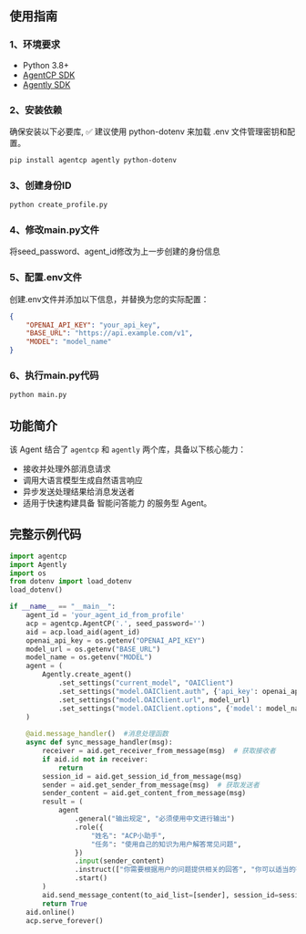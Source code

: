 
## 使用指南
### 1、环境要求
- Python 3.8+
- [AgentCP SDK](https://pypi.org/project/agentcp/)
- [Agently SDK](https://pypi.org/project/Agently/) 

### 2、安装依赖
确保安装以下必要库, ✅ 建议使用 python-dotenv 来加载 .env 文件管理密钥和配置。
```bash
pip install agentcp agently python-dotenv
```
### 3、创建身份ID
```bash
python create_profile.py
```
### 4、修改main.py文件
将seed_password、agent_id修改为上一步创建的身份信息

### 5、配置.env文件
创建.env文件并添加以下信息，并替换为您的实际配置：
```json
{
    "OPENAI_API_KEY": "your_api_key",
    "BASE_URL": "https://api.example.com/v1",
    "MODEL": "model_name"
}
```

### 6、执行main.py代码
```bash
python main.py
```

## 功能简介
该 Agent 结合了 `agentcp` 和 `agently` 两个库，具备以下核心能力：

- 接收并处理外部消息请求
- 调用大语言模型生成自然语言响应
- 异步发送处理结果给消息发送者
- 适用于快速构建具备 智能问答能力 的服务型 Agent。

## 完整示例代码
```python
import agentcp
import Agently
import os
from dotenv import load_dotenv
load_dotenv()

if __name__ == "__main__":
    agent_id = 'your_agent_id_from_profile'
    acp = agentcp.AgentCP('.', seed_password='')
    aid = acp.load_aid(agent_id)
    openai_api_key = os.getenv("OPENAI_API_KEY")
    model_url = os.getenv("BASE_URL")
    model_name = os.getenv("MODEL")
    agent = (
        Agently.create_agent()
            .set_settings("current_model", "OAIClient")
            .set_settings("model.OAIClient.auth", {'api_key': openai_api_key})
            .set_settings("model.OAIClient.url", model_url)
            .set_settings("model.OAIClient.options", {'model': model_name})
    )
    
    @aid.message_handler()  #消息处理函数
    async def sync_message_handler(msg):
        receiver = aid.get_receiver_from_message(msg)  # 获取接收者 
        if aid.id not in receiver:
            return
        session_id = aid.get_session_id_from_message(msg)
        sender = aid.get_sender_from_message(msg)  # 获取发送者
        sender_content = aid.get_content_from_message(msg)
        result = (
            agent
                .general("输出规定", "必须使用中文进行输出")
                .role({
                    "姓名": "ACP小助手",
                    "任务": "使用自己的知识为用户解答常见问题",
                })
                .input(sender_content)
                .instruct(["你需要根据用户的问题提供相关的回答", "你可以适当的有点幽默"])
                .start()
        )
        aid.send_message_content(to_aid_list=[sender], session_id=session_id, llm_content=result)
        return True
    aid.online()
    acp.serve_forever()
```